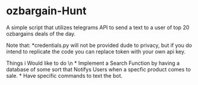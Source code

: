 # ozbargain-Hunt
A simple script that utilizes telegrams API to send a text to a user of top 20 ozbargains deals of the day.

Note that:
    *credentials.py will not be provided dude to privacy, but if you do intend to replicate the code you can replace token with your own api key.
        
        

Things i Would like to do \n
    * Implement a Search Function by having a database of some sort that Notifys Users when a specfic product comes to sale.
    * Have specific commands to text the bot.

